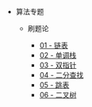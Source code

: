 - 算法专题
  
  - 刷题论

    - [01 - 链表](algo/linked-list.md)
    - [02 - 单调栈](algo/stack.md)
    - [03 - 双指针](algo/two-pointers.md)
    - [04 - 二分查找](algo/binary-search.md)
    - [05 - 跳表](algo/skip-list.md)
    - [06 - 二叉树](algo/tree.md)